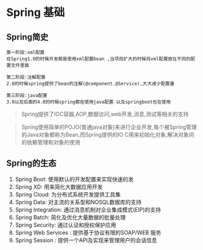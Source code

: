 # Spring 基础

## Spring简史
```
第一阶段:xml配置
在Spring1.0的时候开发都是使用xml配置bean ,当项目扩大的时候将xml配置放在不同的配置文件里面
```
```
第二阶段:注解配置
2.0的时候spring提供了bean的注解(@component.@Service),大大减少配置量
```

```
第三阶段:java配置
3.0以及后面的4.0的时候spring都在使用java配置 以及springboot也在使用
```
> Spring提供了IOC容器,AOP,数据访问,web开发,消息,测试等相关的支持

>Spring使用简单的POJO(普通java对象)来进行企业开发,每个被Spring管理的Java对象都称为Bean,而Spring提供的IO
C用来初始化对象,解决对象间的依赖管理和对象的使用


## Spring的生态
1. Spring Boot: 使用默认的开发配置来实现快速的发
2. Spring XD: 用来简化大数据应用开发
3. Spring Cloud: 为分布式系统开发提供工具集
4. Spring Data: 对主流的关系型和NOSQL数据库的支持
5. Spring Integration: 通过消息机制对企业集成模式(EIP)的支持
6. Spring Batch: 简化及优化大量数据的批量处理
7. Spring Security: 通过认证和授权保护应用
8. Spring Web Services : 提供基于协议有限的SOAP/WEB 服务
9. Spring Session : 提供一个API及实现来管理用户的会话信息
